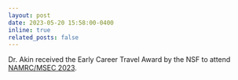 ```yaml
---
layout: post
date: 2023-05-20 15:58:00-0400
inline: true
related_posts: false
---
```


Dr. Akin received the Early Career Travel Award by the NSF to attend [NAMRC/MSEC 2023](https://msec-namrc2023.rutgers.edu/).

